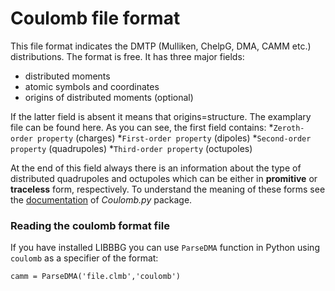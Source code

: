 Coulomb file format
===================

This file format indicates the DMTP (Mulliken, ChelpG, DMA, CAMM etc.)
distributions. The format is free. It has three major fields:
  * distributed moments
  * atomic symbols and coordinates
  * origins of distributed moments (optional)

If the latter field is absent it means that origins=structure. 
The examplary  file can be found here. As you can see, the first field
contains:
  *`Zeroth-order property` (charges)
  *`First-order property` (dipoles)
  *`Second-order property` (quadrupoles)
  *`Third-order property` (octupoles)

At the end of this field always there is an information
about the type of distributed quadrupoles and octupoles
which can be either in **promitive** or
**traceless** form, respectively. To understand the meaning of these
forms see the [documentation](https://github.com/globulion/clmb/blob/master/doc/coulomb.pdf)
of *Coulomb.py* package.

### Reading the coulomb format file

If you have installed LIBBBG you can use `ParseDMA` function in Python
using `coulomb` as a specifier of the format:
```
camm = ParseDMA('file.clmb','coulomb')
```
